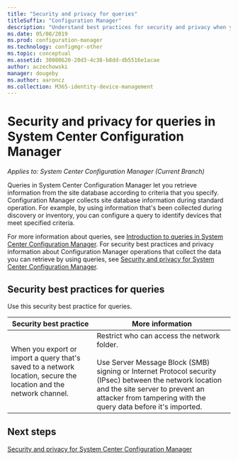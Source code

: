 ```yaml
---
title: "Security and privacy for queries"
titleSuffix: "Configuration Manager"
description: "Understand best practices for security and privacy when you query for information from the site database."
ms.date: 05/08/2019
ms.prod: configuration-manager
ms.technology: configmgr-other
ms.topic: conceptual
ms.assetid: 30080620-20d3-4c38-b8dd-db5516e1acae
author: aczechowski
manager: dougeby
ms.author: aaroncz
ms.collection: M365-identity-device-management
---
```

# Security and privacy for queries in System Center Configuration Manager

*Applies to: System Center Configuration Manager (Current Branch)*

Queries in System Center Configuration Manager let you retrieve information from the site database according to criteria that you specify. Configuration Manager collects site database information during standard operation. For example, by using information that's been collected during discovery or inventory, you can configure a query to identify devices that meet specified criteria.  

 For more information about queries, see [Introduction to queries in System Center Configuration Manager](../../../core/servers/manage/introduction-to-queries.md). For security best practices and privacy information about Configuration Manager operations that collect the data you can retrieve by using queries, see [Security and privacy for System Center Configuration Manager](../../../core/plan-design/security/security-and-privacy.md).  

## Security best practices for queries

 Use this security best practice for queries.  

|Security best practice|More information|  
|----------------------------|----------------------|  
|When you export or import a query that's saved to a network location, secure the location and the network channel.|Restrict who can access the network folder.<br /><br /> Use Server Message Block (SMB) signing or Internet Protocol security (IPsec) between the network location and the site server to prevent an attacker from tampering with the query data before it's imported.|  

## Next steps
  
[Security and privacy for System Center Configuration Manager](../../../core/plan-design/security/security-and-privacy.md)
